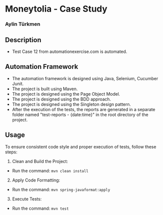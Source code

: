 # Moneytolia - Case Study
### Aylin Türkmen
## Description
* Test Case 12 from automationexercise.com is automated.

## Automation Framework
* The automation framework is designed using Java, Selenium, Cucumber Junit.
* The project is built using Maven.
* The project is designed using the Page Object Model.
* The project is designed using the BDD approach.
* The project is designed using the Singleton design pattern.
* After the execution of the tests, the reports are generated in a separate folder named "test-reports - {date:time}" in the root directory of the project.

## Usage
To ensure consistent code style and proper execution of tests, follow these steps:
1. Clean and Build the Project:
* Run the command: `mvn clean install`
2. Apply Code Formatting:
- Run the command: `mvn spring-javaformat:apply`
3. Execute Tests:
- Run the command: `mvn test`


